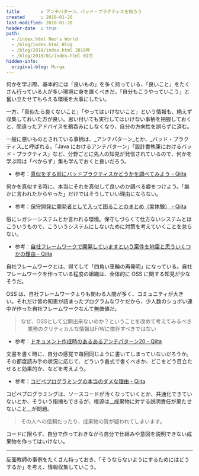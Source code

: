 ```yaml
---
title        : アンチパターン、バッド・プラクティスを知ろう
created      : 2018-01-20
last-modified: 2018-01-20
header-date  : true
path:
  - /index.html Neo's World
  - /blog/index.html Blog
  - /blog/2018/index.html 2018年
  - /blog/2018/01/index.html 01月
hidden-info:
  original-blog: Murga
---
```


何かを学ぶ際、基本的には「良いもの」を多く持っている、「良いこと」をたくさん行っている人が多い環境に身を置くべきだ。「自分もこうやっていこう」と奮い立たせてもらえる環境を大事にしたい。

一方、「真似たら良くないこと」「やってはいけないこと」という情報も、絶えず収集しておいた方が良い。思い付いても実行してはいけない事柄を把握しておくと、間違ったアドバイスを鵜呑みにしなくなり、自分の方向性を誤らずに済む。

一般に悪いものとされている事柄は、_アンチパターン_とか、_バッド・プラクティス_と呼ばれる。「Java におけるアンチパターン」「設計書執筆におけるバッド・プラクティス」など、分野ごとに先人の知見が発信されているので、何かを学ぶ時は「べからず」集も学んでおくと良いだろう。

- 参考：[真似をする前にバッドプラクティスかどうかを調べてみよう - Qiita](https://qiita.com/n_slender/items/3be36b3dc7451e230e95)

何かを真似する時に、本当にそれを真似して良いのか調べる癖をつけよう。「誰かに言われたからやった」だけではそうしていい理由にならない。

- 参考：[保守開発に開発者として入って困ることのまとめ（実体験） - Qiita](https://qiita.com/sh-ogawa/items/efb4907f6b5fd6a6ae03)

俗にレガシーシステムとか言われる環境。保守しづらくて仕方ないシステムとはこういうもので、こういうシステムにしないために対策を考えていくことを怠らない。

- 参考：[自社フレームワークで開発していますという案件を地雷と思ういくつかの理由 - Qiita](https://qiita.com/s-age/items/eaab58bbdf174f11ebf2)

自社フレームワークとは、得てして「四角い車輪の再発明」になっている。自社フレームワークを作っている程度の組織は、全体的に OSS に関する知見が少なそうだ。

OSS は、自社フレームワークよりも関わる人間が多く、コミュニティが大きい。それだけ皆の知恵が詰まったプログラムなワケだから、少人数のショボい連中が作った自社フレームワークなんて無価値だ。

> なぜ、OSSとして公開出来ないのか？ということを改めて考えてみるべき
>　
> 業務のクリティカルな情報はF/Wに依存すべきではない

- 参考：[ドキュメント作成時のあるあるアンチパターン20 - Qiita](https://qiita.com/tamikura@github/items/625b94b6046113403728)

文書を書く時に、自分の感覚で毎回同じように書いてしまっていないだろうか。その都度読み手の状況に応じて、どういう書式で書くべきか、どこをどう目立たせると効果的か、などを考えよう。

- 参考：[コピペプログラミングの本当のダメな理由 - Qiita](https://qiita.com/NagaokaKenichi/items/e855b944f4b427a911e8)

コピペプログラミングは、ソースコードが汚くなっていくとか、共通化できていないとか、そういう指摘もできるが、根源は__成果物に対する説明責任が果たせないこと__が問題。

> その人への信頼だったり、成果物の質が疑われてしまいます。

コードに限らず、自分で作っておきながら自分で仕組みや意図を説明できない成果物を作ってはいけない。

---

反面教師の事例をたくさん持っておき、「そうならないようにするためにはどうするか」を考え、情報収集していこう。
